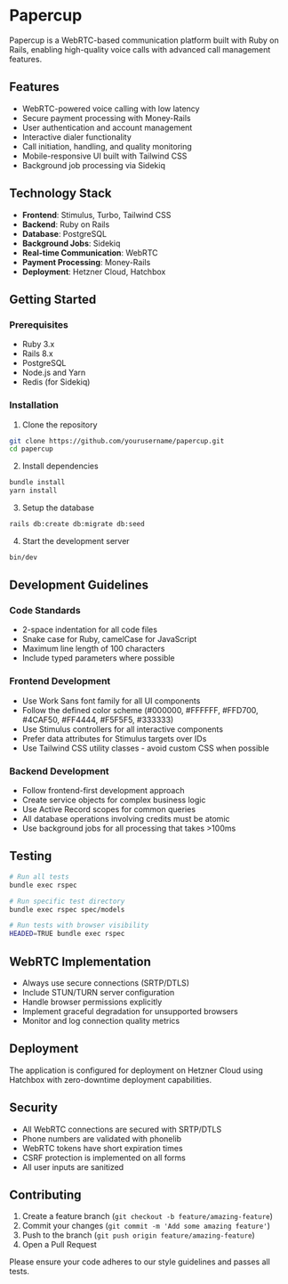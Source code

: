 # Papercup

Papercup is a WebRTC-based communication platform built with Ruby on Rails, enabling high-quality voice calls with advanced call management features.

## Features

- WebRTC-powered voice calling with low latency
- Secure payment processing with Money-Rails
- User authentication and account management
- Interactive dialer functionality
- Call initiation, handling, and quality monitoring
- Mobile-responsive UI built with Tailwind CSS
- Background job processing via Sidekiq

## Technology Stack

- **Frontend**: Stimulus, Turbo, Tailwind CSS
- **Backend**: Ruby on Rails
- **Database**: PostgreSQL
- **Background Jobs**: Sidekiq
- **Real-time Communication**: WebRTC
- **Payment Processing**: Money-Rails
- **Deployment**: Hetzner Cloud, Hatchbox

## Getting Started

### Prerequisites

- Ruby 3.x
- Rails 8.x
- PostgreSQL
- Node.js and Yarn
- Redis (for Sidekiq)

### Installation

1. Clone the repository
```bash
git clone https://github.com/yourusername/papercup.git
cd papercup
```

2. Install dependencies
```bash
bundle install
yarn install
```

3. Setup the database
```bash
rails db:create db:migrate db:seed
```

4. Start the development server
```bash
bin/dev
```

## Development Guidelines

### Code Standards
- 2-space indentation for all code files
- Snake case for Ruby, camelCase for JavaScript
- Maximum line length of 100 characters
- Include typed parameters where possible

### Frontend Development
- Use Work Sans font family for all UI components
- Follow the defined color scheme (#000000, #FFFFFF, #FFD700, #4CAF50, #FF4444, #F5F5F5, #333333)
- Use Stimulus controllers for all interactive components
- Prefer data attributes for Stimulus targets over IDs
- Use Tailwind CSS utility classes - avoid custom CSS when possible

### Backend Development
- Follow frontend-first development approach
- Create service objects for complex business logic
- Use Active Record scopes for common queries
- All database operations involving credits must be atomic
- Use background jobs for all processing that takes >100ms

## Testing

```bash
# Run all tests
bundle exec rspec

# Run specific test directory
bundle exec rspec spec/models

# Run tests with browser visibility
HEADED=TRUE bundle exec rspec
```

## WebRTC Implementation

- Always use secure connections (SRTP/DTLS)
- Include STUN/TURN server configuration
- Handle browser permissions explicitly
- Implement graceful degradation for unsupported browsers
- Monitor and log connection quality metrics

## Deployment

The application is configured for deployment on Hetzner Cloud using Hatchbox with zero-downtime deployment capabilities.

## Security

- All WebRTC connections are secured with SRTP/DTLS
- Phone numbers are validated with phonelib
- WebRTC tokens have short expiration times
- CSRF protection is implemented on all forms
- All user inputs are sanitized

## Contributing

1. Create a feature branch (`git checkout -b feature/amazing-feature`)
2. Commit your changes (`git commit -m 'Add some amazing feature'`)
3. Push to the branch (`git push origin feature/amazing-feature`)
4. Open a Pull Request

Please ensure your code adheres to our style guidelines and passes all tests.
